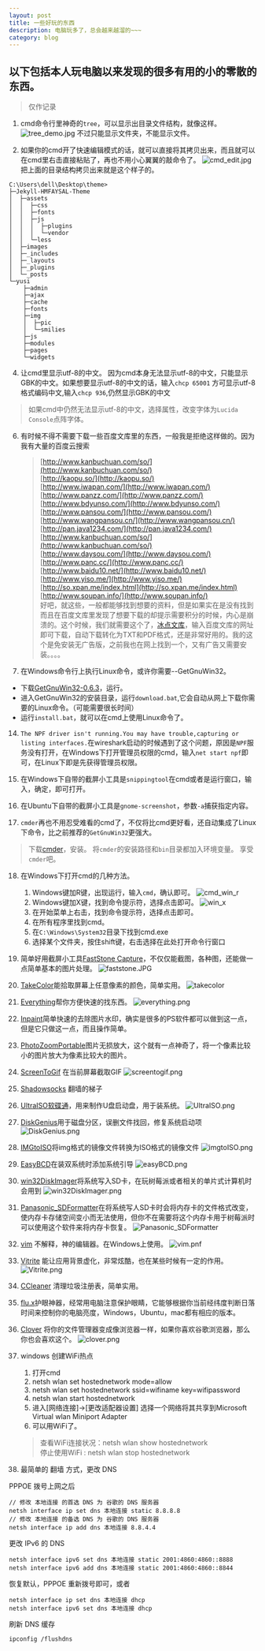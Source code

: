 ```yaml
---
layout: post
title: 一些好玩的东西
description: 电脑玩多了，总会越来越溜的~~~
category: blog
---
```


## 以下包括本人玩电脑以来发现的很多有用的小的零散的东西。

>仅作记录

1. cmd命令行里神奇的`tree`，可以显示出目录文件结构，就像这样。
![tree_demo.jpg](/images/tree_demo.jpg)
不过只能显示文件夹，不能显示文件。

2. 如果你的cmd开了快速编辑模式的话，就可以直接将其拷贝出来，而且就可以在cmd里右击直接粘贴了，再也不用小心翼翼的敲命令了。
![cmd_edit.jpg](/images/cmd_edit.jpg)
把上面的目录结构拷贝出来就是这个样子的。

```
C:\Users\dell\Desktop\theme>
├─Jekyll-HMFAYSAL-Theme
│  ├─assets
│  │  ├─css
│  │  ├─fonts
│  │  ├─js
│  │  │  ├─plugins
│  │  │  └─vendor
│  │  └─less
│  ├─images
│  ├─_includes
│  ├─_layouts
│  ├─_plugins
│  └─_posts
└─yusi
    ├─admin
    ├─ajax
    ├─cache
    ├─fonts
    ├─img
    │  ├─pic
    │  └─smilies
    ├─js
    ├─modules
    ├─pages
    └─widgets
```

4. 让cmd里显示utf-8的中文。
因为cmd本身无法显示utf-8的中文，只能显示GBK的中文。如果想要显示utf-8的中文的话，输入`chcp 65001`
方可显示utf-8格式编码中文,输入`chcp 936`,仍然显示GBK的中文
>如果cmd中仍然无法显示utf-8的中文，选择属性，改变字体为`Lucida Console`点阵字体。

6. 有时候不得不需要下载一些百度文库里的东西，一般我是拒绝这样做的。因为我有大量的百度云搜索<br>
    > [http://www.kanbuchuan.com/so/](http://www.kanbuchuan.com/so/)       <br>
    > [http://kaopu.so/](http://kaopu.so/)              <br>
    > [http://www.iwapan.com/](http://www.iwapan.com/)                  <br>
    > [http://www.panzz.com/](http://www.panzz.com/)              <br>
    > [http://www.bdyunso.com/](http://www.bdyunso.com/)              <br>
    > [http://www.pansou.com/](http://www.pansou.com/)             <br>
    > [http://www.wangpansou.cn/](http://www.wangpansou.cn/)              <br>
    > [http://pan.java1234.com/](http://pan.java1234.com/)              <br>
    > [http://www.kanbuchuan.com/so/](http://www.kanbuchuan.com/so/)              <br>
    > [http://www.daysou.com/](http://www.daysou.com/)               <br>
    > [http://www.panc.cc/](http://www.panc.cc/)                <br>
    > [http://www.baidu10.net/](http://www.baidu10.net/)               <br>
    > [http://www.yiso.me/](http://www.yiso.me/)           <br>
    > [http://so.xpan.me/index.html](http://so.xpan.me/index.html)               <br>
    > [http://www.soupan.info/](http://www.soupan.info/)                   <br>
    > 好吧，就这些，一般都能够找到想要的资料，但是如果实在是没有找到而且在百度文库里发现了想要下载的却提示需要积分的时候，内心是崩溃的。这个时候，我们就需要这个了，[冰点文库](/software/iDocDown.rar)，输入百度文库的网址即可下载，自动下载转化为TXT和PDF格式，还是非常好用的。我的这个是免安装无广告版，之前我也在网上找到一个，又有广告又需要安装。。。。

7. 在Windows命令行上执行Linux命令，或许你需要--GetGnuWin32。
 - 下载[GetGnuWin32-0.6.3](/software/GetGnuWin32-0.6.3.zip)，运行。
 - 进入GetGnuWin32的安装目录，运行`download.bat`,它会自动从网上下载你需要的Linux命令。（可能需要很长时间）
 - 运行`install.bat`，就可以在cmd上使用Linux命令了。

14. `The NPF driver isn't running.You may have trouble,capturing or listing interfaces.`在wireshark启动的时候遇到了这个问题，原因是`NPF`服务没有打开，在Windows下打开管理员权限的cmd，输入`net start npf`即可，在Linux下即是先获得管理员权限。

15. 在Windows下自带的截屏小工具是`snippingtool`在cmd或者是运行窗口，输入，确定，即可打开。

16. 在Ubuntu下自带的截屏小工具是`gnome-screenshot`，参数`-a`捕获指定内容。

17. `cmder`再也不用忍受难看的cmd了，不仅将比cmd更好看，还自动集成了Linux下命令，比之前推荐的`GetGnuWin32`更强大。
>下载[cmder](/software/cmder.zip)，安装。
>将`cmder`的安装路径和`bin`目录都加入环境变量。
>享受`cmder`吧。

18. 在Windows下打开cmd的几种方法。
    1. Windows键加R键，出现运行，输入`cmd`，确认即可。
    ![cmd_win_r](/images/cmd_win_r.JPG)
    2. Windows键加X键，找到命令提示符，选择点击即可。
    ![win_x](/images/win_x.png)
    3. 在开始菜单上右击，找到命令提示符，选择点击即可。
    4. 在所有程序里找到cmd。
    5. 在`C:\Windows\System32`目录下找到cmd.exe
    6. 选择某个文件夹，按住shift键，右击选择在此处打开命令行窗口

19. 简单好用截屏小工具[FastStone Capture](/software/FSCapture.zip)，不仅仅能截图，各种图，还能做一点简单基本的图片处理。
![faststone.JPG](/images/faststone.JPG)

20. [TakeColor](/software/TakeColor.zip)能拾取屏幕上任意像素的颜色，简单实用。
![takecolor](/images/takecolor.png)

21. [Everything](/software/Everything.zip)帮你方便快速的找东西。
![everything.png](/images/everything.png)

22. [Inpaint](/software/Inpaint.zip)简单快速的去除图片水印，确实是很多的PS软件都可以做到这一点，但是它只做这一点，而且操作简单。

23. [PhotoZoomPortable](/software/PhotoZoomPortable.zip)图片无损放大，这个就有一点神奇了，将一个像素比较小的图片放大为像素比较大的图片。

24. [ScreenToGif](/software/ScreenToGIF.zip) 在当前屏幕截取GIF
![screentogif.png](/images/screentogif.png)

25. [Shadowsocks](/software/Shadowsocks-win-2.5.6.zip) 翻墙的梯子

26. [UltraISO软碟通](/software/UltraISO.zip)，用来制作U盘启动盘，用于装系统。
![UltraISO.png](/images/UltraISO.png)

27. [DiskGenius](/software/DiskGenius.zip)用于磁盘分区，误删文件找回，修复系统启动项
![DiskGenius.png](/images/DiskGenius.png)

28. [IMGtoISO](/software/IMGtoISO.zip)将img格式的镜像文件转换为ISO格式的镜像文件
![imgtoISO.png](/images/imgtoISO.png)

29. [EasyBCD](/software/EasyBCD.zip)在装双系统时添加系统引导
![easyBCD.png](/images/easyBCD.png)

30. [win32DiskImager](/software/win32DiskImager.zip)将系统写入SD卡，在玩树莓派或者相关的单片式计算机时会用到
![win32DiskImager.png](/images/win32DiskImager.png)

31. [Panasonic_SDFormatter](/software/Panasonic_SDFormatter.zip)在将系统写人SD卡时会将内存卡的文件格式改变，使内存卡存储空间变小而无法使用，但你不在需要将这个内存卡用于树莓派时可以使用这个软件来将内存卡恢复。
![Panasonic_SDFormatter](/images/Panasonic_SDFormatter.png)

32. [vim](/software/vim74.rar) 不解释，神的编辑器。在Windows上使用。
![vim.pnf](/images/vim.png)

33. [Vitrite](/software/Vitrite.zip) 能让应用背景虚化，非常炫酷，也在某些时候有一定的作用。
![Vitrite.png](/images/Vitrite.png)

34. [CCleaner](/software/CCleaner.rar) 清理垃圾注册表，简单实用。

35. [flu.x](/software/flu.x.zip)护眼神器，经常用电脑注意保护眼睛，它能够根据你当前经纬度判断日落时间来控制你的电脑亮度，Windows，Ubuntu，mac都有相应的版本。

36. [Clover](/software/Clover_Setup_3.0.406.zip) 将你的文件管理器变成像浏览器一样，如果你喜欢谷歌浏览器，那么你也会喜欢这个。
![clover.png](/images/clover.png)

37. windows 创建WiFi热点
    1. 打开cmd
    2. netsh wlan set hostednetwork mode=allow
    3. netsh wlan set hostednetwork ssid=wifiname key=wifipassword
    4. netsh wlan start hostednetwork
    5. 进入[网络连接]->[更改适配器设置] 选择一个网络将其共享到Microsoft Virtual wlan Miniport Adapter
    7. 可以用WiFi了。<br>
    > 查看WiFi连接状况：netsh wlan show hostednetwork <br> 
    > 停止使用WiFi : netsh wlan stop hostednetwork <br>


38. 最简单的 翻墙 方式，更改 DNS

PPPOE 拨号上网之后

```
// 修改 本地连接 的首选 DNS 为 谷歌的 DNS 服务器
netsh interface ip set dns 本地连接 static 8.8.8.8
// 修改 本地连接 的备选 DNS 为 谷歌的 DNS 服务器
netsh interface ip add dns 本地连接 8.8.4.4
```

更改 IPv6 的 DNS

```
netsh interface ipv6 set dns 本地连接 static 2001:4860:4860::8888
netsh interface ipv6 add dns 本地连接 static 2001:4860:4860::8844
```

恢复默认，PPPOE 重新拨号即可，或者

```
netsh interface ip set dns 本地连接 dhcp
netsh interface ipv6 set dns 本地连接 dhcp
```

刷新 DNS 缓存

```
ipconfig /flushdns
```